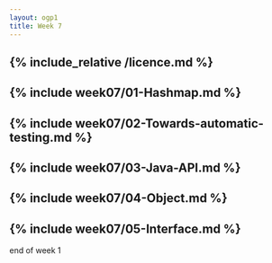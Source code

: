 ```yaml
---
layout: ogp1
title: Week 7
---
```

{% include_relative /licence.md %}
---
{% include week07/01-Hashmap.md %}
---
{% include week07/02-Towards-automatic-testing.md %}
---
{% include week07/03-Java-API.md %}
---
{% include week07/04-Object.md %}
---
{% include week07/05-Interface.md %}
---
end of week 1